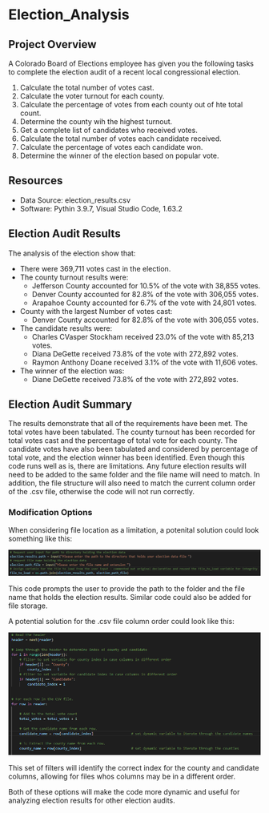 # Election_Analysis

## Project Overview
A Colorado Board of Elections employee has given you the following tasks to complete the election audit of a recent local congressional election.

1. Calculate the total number of votes cast.
2. Calculate the voter turnout for each county.
3. Calculate the percentage of votes from each county out of hte total count.
4. Determine the county wih the highest turnout.
5. Get a complete list of candidates who received votes.
6. Calculate the total number of votes each candidate received.
7. Calculate the percentage of votes each candidate won.
8. Determine the winner of the election based on popular vote.


## Resources
- Data Source: election_results.csv
- Software: Pythin 3.9.7, Visual Studio Code, 1.63.2

## Election Audit Results
The analysis of the election show that:
- There were 369,711 votes cast in the election.
- The county turnout results were:
    - Jefferson County accounted for 10.5% of the vote with 38,855 votes.
    - Denver County accounted for 82.8% of the vote with 306,055 votes.
    - Arapahoe County accounted for 6.7% of the vote with 24,801 votes.
- County with the largest Number of votes cast:
    - Denver County accounted for 82.8% of the vote with 306,055 votes. 
- The candidate results were:
    - Charles CVasper Stockham received 23.0% of the vote with 85,213 votes.
    - Diana DeGette received 73.8% of the vote with 272,892 votes.
    - Raymon Anthony Doane received 3.1% of the vote with 11,606 votes.
- The winner of the election was:
    - Diane DeGette received 73.8% of the vote with 272,892 votes.

 ## Election Audit Summary
The results demonstrate that all of the requirements have been met. The total votes have been tabulated. The county turnout has been recorded for total votes cast and the percentage of total vote for each county. The candidate votes have also been tabulated and considered by percentage of total vote, and the election winner has been identified. Even though this code runs well as is, there are limitations. Any future election results will need to be added to the same folder and the file name will need to match. In addition, the file structure will also need to match the current column order of the .csv file, otherwise the code will not run correctly.

### Modification Options
When considering file location as a limitation, a potenital solution could look something like this:

![Prompt the user for folder location and file name](Resources/User_input_solution.png)

This code prompts the user to provide the path to the folder and the file name that holds the election results. Similar code could also be added for file storage.


A potential solution for the .csv file column order could look like this:

![Filter the header to determine the correct index for the county and candidate data in the .csv](Resources/Dynamic_header_filter.png)

This set of filters will identify the correct index for the county and candidate columns, allowing for files whos columns may be in a different order.


Both of these options will make the code more dynamic and useful for analyzing election results for other election audits.
